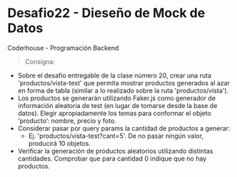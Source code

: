 # Desafio22 - Dieseño de Mock de Datos
Coderhouse - Programación Backend

> Consigna: 
- Sobre el desafío entregable de la clase número 20, crear una ruta 'productos/vista-test' que permita mostrar productos generados al azar en forma de tabla (similar a lo realizado sobre la ruta 'productos/vista').
- Los productos se generarán utilizando Faker.js como generador de información aleatoria de test (en lugar de tomarse desde la base de datos). Elegir apropiadamente los temas para conformar el objeto ‘producto’: nombre, precio y foto.
- Considerar pasar por query params la cantidad de productos a generar: 
   - Ej. 'productos/vista-test?cant=5'. De no pasar ningún valor, producirá 10 objetos.
- Verificar la generación de productos aleatorios utilizando distintas cantidades. Comprobar que para cantidad 0 indique que no hay productos.
